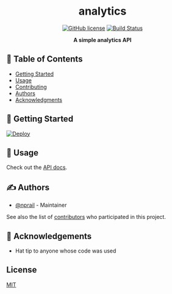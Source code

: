 <h1 align="center">analytics</h1>

<p align="center">
<a href="https://github.com/eventOneHQ/analytics/blob/master/LICENSE"><img src="https://img.shields.io/github/license/eventOneHQ/analytics.svg" alt="GitHub license"></a>
<a href="https://travis-ci.com/eventOneHQ/analytics"><img src="https://travis-ci.com/eventOneHQ/analytics.svg?branch=master" alt="Build Status"></a>

</p>
<p align="center"><b>A simple analytics API</b></p>

## 📝 Table of Contents

- [Getting Started](#getting_started)
- [Usage](#usage)
- [Contributing](CONTRIBUTING.md)
- [Authors](#authors)
- [Acknowledgments](#acknowledgement)

## 🏁 Getting Started <a name = "getting_started"></a>

[![Deploy](https://www.herokucdn.com/deploy/button.svg)](https://heroku.com/deploy)

## 🎈 Usage <a name="usage"></a>

Check out the [API docs](https://oss.eventone.page/analytics/api).

## ✍️ Authors <a name = "authors"></a>

- [@nprail](https://github.com/nprail) - Maintainer

See also the list of [contributors](https://github.com/eventOneHQ/analytics/contributors) who participated in this project.

## 🎉 Acknowledgements <a name = "acknowledgement"></a>

- Hat tip to anyone whose code was used

## License

[MIT](LICENSE)
